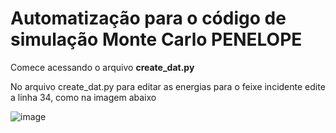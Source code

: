 # Automatização para o código de simulação Monte Carlo PENELOPE

Comece acessando o arquivo **create_dat.py**

No arquivo create_dat.py para editar as energias para o feixe incidente edite a linha 34, como na imagem abaixo

![image](https://github.com/hitalorm/Automatizacao-Leticia/assets/32619150/0be83a7b-df70-431d-8adc-254584b95fca)
